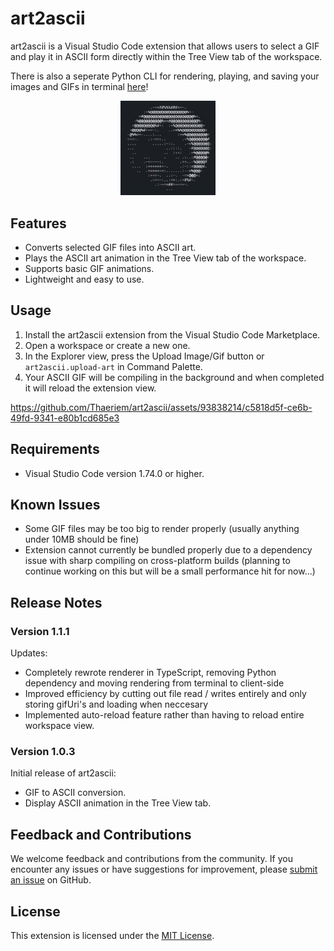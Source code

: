 # art2ascii

art2ascii is a Visual Studio Code extension that allows users to select a GIF and play it in ASCII form directly within the Tree View tab of the workspace. 

There is also a seperate Python CLI for rendering, playing, and saving your images and GIFs in terminal [here](https://github.com/Thaeriem/art2ascii/tree/1.0.3)!

<p align="center">
<img src="vsce-extension/assets/ascii_pedro.gif" alt="Pedro" style="width: 30%;">
</p>

## Features

- Converts selected GIF files into ASCII art.
- Plays the ASCII art animation in the Tree View tab of the workspace.
- Supports basic GIF animations.
- Lightweight and easy to use.

## Usage

1. Install the art2ascii extension from the Visual Studio Code Marketplace.
2. Open a workspace or create a new one.
3. In the Explorer view, press the Upload Image/Gif button or `art2ascii.upload-art` in Command Palette.
4. Your ASCII GIF will be compiling in the background and when completed it will reload the extension view.

https://github.com/Thaeriem/art2ascii/assets/93838214/c5818d5f-ce6b-49fd-9341-e80b1cd685e3

## Requirements

- Visual Studio Code version 1.74.0 or higher.

## Known Issues

- Some GIF files may be too big to render properly (usually anything under 10MB should be fine)
- Extension cannot currently be bundled properly due to a dependency issue with sharp compiling on cross-platform builds (planning to continue working on this but will be a small performance hit for now...)

## Release Notes

### Version 1.1.1

Updates:
- Completely rewrote renderer in TypeScript, removing Python dependency and moving rendering from terminal to client-side
- Improved efficiency by cutting out file read / writes entirely and only storing gifUri's and loading when neccesary
- Implemented auto-reload feature rather than having to reload entire workspace view.

### Version 1.0.3

Initial release of art2ascii:
- GIF to ASCII conversion.
- Display ASCII animation in the Tree View tab.

## Feedback and Contributions

We welcome feedback and contributions from the community. If you encounter any issues or have suggestions for improvement, please [submit an issue](https://github.com/Thaeriem/art2ascii/issues) on GitHub.

## License

This extension is licensed under the [MIT License](https://github.com/Thaeriem/art2ascii/blob/main/LICENSE).
